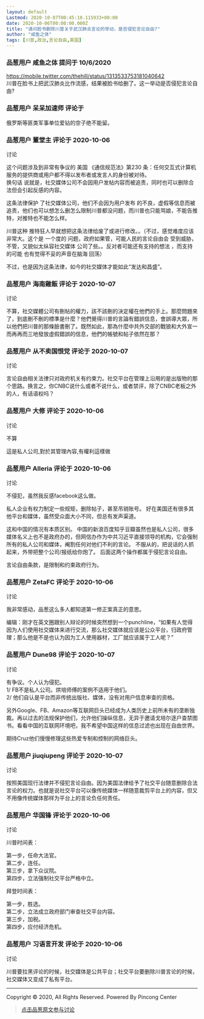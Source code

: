 ```yaml
---
layout: default
Lastmod: 2020-10-07T00:45:10.115933+00:00
date: 2020-10-06T00:00:00.000Z
title: "请问脸书删除川普关于武汉肺炎言论的举动，是否侵犯言论自由?"
author: "咸鱼之体"
tags: [川普,政治,言论自由,美国]
---
```



### 品葱用户 **咸鱼之体** 提问于 10/6/2020
    
https://mobile.twitter.com/thehill/status/1313533753181040642  
川普在脸书上把武汉肺炎比作流感，结果被脸书给删了。这一举动是否侵犯言论自由?
    
                

### 品葱用户 **呆呆加速师** 评论于 
        
俄罗斯等匪类军事单位爱钻的空子绝不能留。
        
                

### 品葱用户 **董堂主** 评论于 2020-10-06
讨论

        
这个问题涉及到非常有争议的 美国 《通信规范法》第230 条：任何交互式计算机服务的提供商或用户都不得以发布者或发言人的身份被对待。  
换句话 说就是，社交媒体公司不会因用户发帖内容而被追责，同时也可以删除合法但会引起反感的内容。  
  
这条法律保护 了社交媒体公司，他们不会因为用户发布 的不良，虚假等信息而被追责，他们也可以想怎么删怎么限制川普都没问题，而川普也只能骂娘，不能告推特，对推特也不能怎么样。  
  
川普这种 推特狂人早就想把这条法律给废了或进行修改。。（不过，感觉难度应该非常大。这个是 一个度的 问题，政府如果管，可能人民的言论自由会 受到威胁，不管，又貌似太纵容社交媒体 公司了些。。反对者可能还有支持的想法 ，而支持的可能 也有觉得不妥的声音在脑海 回荡）  
  
不过，也是因为这条法律，如今的社交媒体才能如此“发达和昌盛”。
        
                

### 品葱用户 **海南雞飯** 评论于 2020-10-07
讨论

        
不算，社交媒體公司有刪帖的權力，該不該刪的決定權在他們的手上。那麼問題來了，到底刪不刪的標準是什麼？他們覺得川普的言論有錯誤信息，會誤導大眾，所以他們把川普的那條臉書刪了。既然如此，那為什麼中共外交部的戰狼和大外宣一而再再而三地發放虛假錯誤的信息，他們的帳號和帖子依然在那？
        
                

### 品葱用户 **从不卖国恨党** 评论于 2020-10-07
讨论

        
言论自由相关法律只对政府机关有约束力。社交平台在管理上沿用的是出版物的那个思路。换言之，你CNBC说什么或者不说什么，或者禁评，除了CNBC老板之外的人，有话语权吗？
        
                

### 品葱用户 **大修** 评论于 2020-10-06
讨论

        
不算  
  
這是私人公司,對於其管理內容,有權利這樣做
        
                

### 品葱用户 **Alleria** 评论于 2020-10-06
讨论

        
不侵犯，虽然我反感facebook这么做。  
  
私人企业有权力制定一些规矩，删除帖子，甚至吊销账号。 好在美国还有很多其他平台和媒体，虽然受众面大小不同，但总有发声渠道。  
  
这和中国的情况有本质区别。 中国的新浪百度知乎豆瓣虽然也是私人公司，很多媒体名义上也不是政府办的，但网信办作为中共习近平直接领导的机构，它会强制所有的私人公司和媒体，阉割任何对他们不利的言论。 不服从的，把说话的人抓起来，外带把整个公司/报纸给你炮了。 后面这两个操作都属于侵犯言论自由。  
  
言论自由条款，是限制和约束政府行为。
        
                

### 品葱用户 **ZetaFC** 评论于 2020-10-06
讨论

        
我非常感动，品葱这么多人都知道第一修正案真正的意思。  
  
编辑：刚才在英文圈跟别人辩论的时候突然想到一个punchline，“如果有人觉得因为人们使用社交媒体来进行交流，那么社交媒体就应该是公众平台，归政府管理；那么他是不是也认为因为工人使用器材，工厂就应该属于工人呢？”
        
                

### 品葱用户 **Dune98** 评论于 2020-10-07
讨论

        
有争议。个人认为侵犯。  
1/ FB不是私人公司。烘培师傅的案例不适用于他们。  
2/ 他们自认是平台而非传统出版社、媒体，没有对用户信息审查的资格。  
  
另外Google、FB、Amazon等互联网巨头已经成为人类历史上前所未有的垄断独裁。再以过去的法规保护他们，允许他们操纵信息，无异于邀请戈培尔逐户查禁图书。看看中国的互联网环境吧，我不希望中国这样的信息过滤也出现在自由世界。  
  
期待Cruz他们慢慢修理这些热爱专制和控制的网络巨头。
        
                

### 品葱用户 **jiuqiupeng** 评论于 2020-10-07
讨论

        
按照美国现行法律并不侵犯言论自由。因为美国法律给予了社交平台随意删除合法言论的权力。也就是说社交平台可以像传统媒体一样随意裁剪平台上的内容，但又不用像传统媒体那样为平台上的言论负任何责任。
        
                

### 品葱用户 **华国锋** 评论于 2020-10-06
讨论

        
川普时间表：  
  
第一步，任命大法官。  
第二步，连任。  
第三步，拿下众议院。  
第四步，立法强制社交平台严格中立。  
  
拜登时间表：  
  
第一步，胜选。  
第二步，立法成立政府部门审查社交平台内容。  
第三步，加税。  
第四步，应付经济危机。
        
                

### 品葱用户 **习语言开发** 评论于 2020-10-06
讨论

        
川普要拉黑评论的时候，社交媒体是公共平台；社交平台要删除川普言论的时候，社交媒体又变成了私有平台。  
  

* * *

  
Copyright © 2020, All Rights Reserved. Powered By Pincong Center
        
                





> [点击品葱原文参与讨论](https://pincong.rocks/question/31861)

